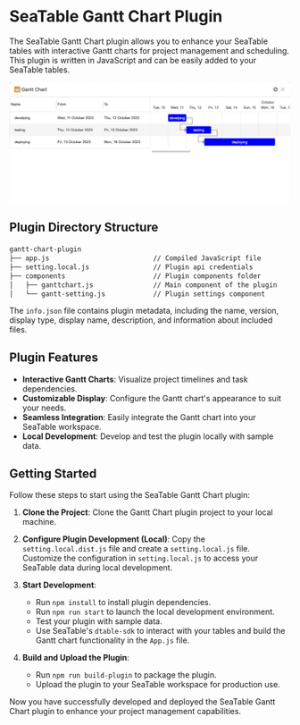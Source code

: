 
# SeaTable Gantt Chart Plugin

The SeaTable Gantt Chart plugin allows you to enhance your SeaTable tables with interactive Gantt charts for project management and scheduling. This plugin is written in JavaScript and can be easily added to your SeaTable tables.

![plugin_look](./plugin-config/card.png)

## Plugin Directory Structure

```
gantt-chart-plugin
├── app.js                          // Compiled JavaScript file
├── setting.local.js                // Plugin api credentials
├── components                      // Plugin components folder
│   ├── ganttchart.js               // Main component of the plugin
│   └── gantt-setting.js            // Plugin settings component

```

The `info.json` file contains plugin metadata, including the name, version, display type, display name, description, and information about included files.

## Plugin Features

- **Interactive Gantt Charts**: Visualize project timelines and task dependencies.
- **Customizable Display**: Configure the Gantt chart's appearance to suit your needs.
- **Seamless Integration**: Easily integrate the Gantt chart into your SeaTable workspace.
- **Local Development**: Develop and test the plugin locally with sample data.

## Getting Started

Follow these steps to start using the SeaTable Gantt Chart plugin:

1. **Clone the Project**: Clone the Gantt Chart plugin project to your local machine.


2. **Configure Plugin Development (Local)**: Copy the `setting.local.dist.js` file and create a `setting.local.js` file. Customize the configuration in `setting.local.js` to access your SeaTable data during local development.

3. **Start Development**:


    - Run `npm install` to install plugin dependencies.
    - Run `npm run start` to launch the local development environment.
    - Test your plugin with sample data.
    - Use SeaTable's `dtable-sdk` to interact with your tables and build the Gantt chart functionality in the `App.js` file.

4. **Build and Upload the Plugin**:

    - Run `npm run build-plugin` to package the plugin.
    - Upload the plugin to your SeaTable workspace for production use.

Now you have successfully developed and deployed the SeaTable Gantt Chart plugin to enhance your project management capabilities.
